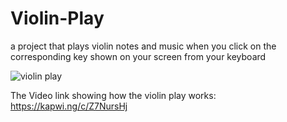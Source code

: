 # Violin-Play
a project that plays violin notes and music when you click on the corresponding key shown on your screen from your keyboard

![violin play](https://user-images.githubusercontent.com/45949325/98699364-5d665500-2377-11eb-9d78-b7ecf1075311.png)

The Video link showing how the violin play works:
https://kapwi.ng/c/Z7NursHj
